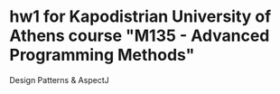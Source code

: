 # hw1 for Kapodistrian University of Athens course "M135 - Advanced Programming Methods"

Design Patterns & AspectJ
